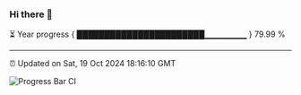 ### Hi there 👋

⏳ Year progress { ███████████████████████▁▁▁▁▁▁▁ } 79.99 %

---

⏰ Updated on Sat, 19 Oct 2024 18:16:10 GMT

![Progress Bar CI](https://github.com/liununu/liununu/workflows/Progress%20Bar%20CI/badge.svg)
